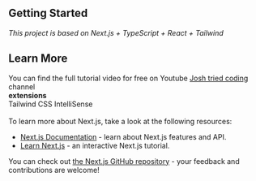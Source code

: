 ## Getting Started

_This project is based on Next.js + TypeScript + React + Tailwind_

## Learn More

You can find the full tutorial video for free on Youtube [Josh tried coding](https://www.youtube.com/watch?v=06g6YJ6JCJU&list=PLtDsuMoGvRpiPPiRVlDaVBuzHBCMfh5nH&index=2) channel
<br/>
**extensions**
<br/>
Tailwind CSS IntelliSense
<br/>
<br/>
To learn more about Next.js, take a look at the following resources:

- [Next.js Documentation](https://nextjs.org/docs) - learn about Next.js features and API.
- [Learn Next.js](https://nextjs.org/learn) - an interactive Next.js tutorial.

You can check out [the Next.js GitHub repository](https://github.com/vercel/next.js/) - your feedback and contributions are welcome!
